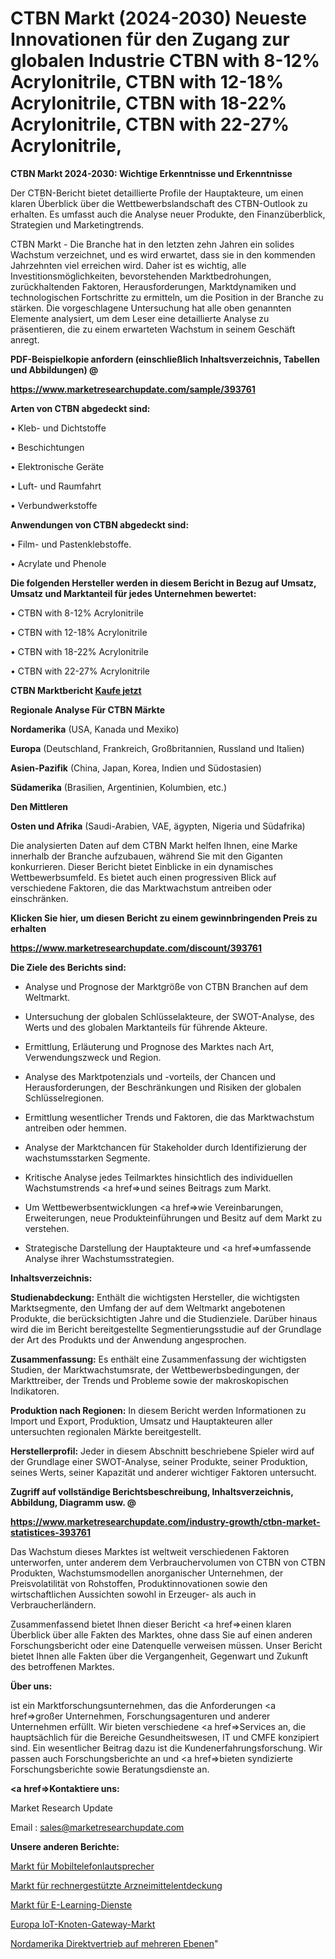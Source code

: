 # CTBN Markt (2024-2030) Neueste Innovationen für den Zugang zur globalen Industrie CTBN with 8-12% Acrylonitrile, CTBN with 12-18% Acrylonitrile, CTBN with 18-22% Acrylonitrile, CTBN with 22-27% Acrylonitrile, 

<strong>CTBN Markt 2024-2030: Wichtige Erkenntnisse und Erkenntnisse</strong>

Der CTBN-Bericht bietet detaillierte Profile der Hauptakteure, um einen klaren Überblick über die Wettbewerbslandschaft des CTBN-Outlook zu erhalten. Es umfasst auch die Analyse neuer Produkte, den Finanzüberblick, Strategien und Marketingtrends.

CTBN Markt - Die Branche hat in den letzten zehn Jahren ein solides Wachstum verzeichnet, und es wird erwartet, dass sie in den kommenden Jahrzehnten viel erreichen wird. Daher ist es wichtig, alle Investitionsmöglichkeiten, bevorstehenden Marktbedrohungen, zurückhaltenden Faktoren, Herausforderungen, Marktdynamiken und technologischen Fortschritte zu ermitteln, um die Position in der Branche zu stärken. Die vorgeschlagene Untersuchung hat alle oben genannten Elemente analysiert, um dem Leser eine detaillierte Analyse zu präsentieren, die zu einem erwarteten Wachstum in seinem Geschäft anregt.



<strong><b>PDF-Beispielkopie anfordern (einschließlich Inhaltsverzeichnis, Tabellen und Abbildungen) @ </b></strong>

<strong><a href=https://www.marketresearchupdate.com/sample/393761>

<strong>https://www.marketresearchupdate.com/sample/393761</u></a></strong></strong>



<strong>Arten von CTBN abgedeckt sind:</strong>

• Kleb- und Dichtstoffe

• Beschichtungen

• Elektronische Geräte

• Luft- und Raumfahrt

• Verbundwerkstoffe



<strong>Anwendungen von CTBN abgedeckt sind:</strong>

• Film- und Pastenklebstoffe.

• Acrylate und Phenole



<strong>Die folgenden Hersteller werden in diesem Bericht in Bezug auf Umsatz, Umsatz und Marktanteil für jedes Unternehmen bewertet:</strong>

• CTBN with 8-12% Acrylonitrile

• CTBN with 12-18% Acrylonitrile

• CTBN with 18-22% Acrylonitrile

• CTBN with 22-27% Acrylonitrile



<strong>CTBN Marktbericht <a href=https://www.marketresearchupdate.com/buynow/393761>Kaufe jetzt</a></strong>



<strong>Regionale Analyse Für CTBN Märkte</strong>



<strong>Nordamerika</strong> (USA, Kanada und Mexiko)



<strong>Europa</strong> (Deutschland, Frankreich, Großbritannien, Russland und Italien)



<strong>Asien-Pazifik</strong> (China, Japan, Korea, Indien und Südostasien)



<strong>Südamerika</strong> (Brasilien, Argentinien, Kolumbien, etc.)



<strong>Den Mittleren</strong> 

<strong>Osten und Afrika</strong> (Saudi-Arabien, VAE, ägypten, Nigeria und Südafrika)

Die analysierten Daten auf dem CTBN Markt helfen Ihnen, eine Marke innerhalb der Branche aufzubauen, während Sie mit den Giganten konkurrieren. Dieser Bericht bietet Einblicke in ein dynamisches Wettbewerbsumfeld. Es bietet auch einen progressiven Blick auf verschiedene Faktoren, die das Marktwachstum antreiben oder einschränken.



<strong>Klicken Sie hier, um diesen Bericht zu einem gewinnbringenden Preis zu erhalten
</strong>

<strong><a href=https://www.marketresearchupdate.com/discount/393761>https://www.marketresearchupdate.com/discount/393761</b></u></strong></a>



<strong>Die Ziele des Berichts sind:</strong>

- Analyse und Prognose der Marktgröße von CTBN Branchen auf dem Weltmarkt.

- Untersuchung der globalen Schlüsselakteure, der SWOT-Analyse, des Werts und des globalen Marktanteils für führende Akteure.

- Ermittlung, Erläuterung und Prognose des Marktes nach Art, Verwendungszweck und Region.

- Analyse des Marktpotenzials und -vorteils, der Chancen und Herausforderungen, der Beschränkungen und Risiken der globalen Schlüsselregionen.

- Ermittlung wesentlicher Trends und Faktoren, die das Marktwachstum antreiben oder hemmen.

- Analyse der Marktchancen für Stakeholder durch Identifizierung der wachstumsstarken Segmente.

- Kritische Analyse jedes Teilmarktes hinsichtlich des individuellen Wachstumstrends <a href=>und</a> seines Beitrags zum Markt.

- Um Wettbewerbsentwicklungen <a href=>wie</a> Vereinbarungen, Erweiterungen, neue Produkteinführungen und Besitz auf dem Markt zu verstehen.

- Strategische Darstellung der Hauptakteure und <a href=>umfas</a>sende Analyse ihrer Wachstumsstrategien.



<strong>Inhaltsverzeichnis:</strong>



<strong>Studienabdeckung:</strong> Enthält die wichtigsten Hersteller, die wichtigsten Marktsegmente, den Umfang der auf dem Weltmarkt angebotenen Produkte, die berücksichtigten Jahre und die Studienziele. Darüber hinaus wird die im Bericht bereitgestellte Segmentierungsstudie auf der Grundlage der Art des Produkts und der Anwendung angesprochen.



<strong>Zusammenfassung:</strong> Es enthält eine Zusammenfassung der wichtigsten Studien, der Marktwachstumsrate, der Wettbewerbsbedingungen, der Markttreiber, der Trends und Probleme sowie der makroskopischen Indikatoren.



<strong>Produktion nach Regionen:</strong> In diesem Bericht werden Informationen zu Import und Export, Produktion, Umsatz und Hauptakteuren aller untersuchten regionalen Märkte bereitgestellt.



<strong>Herstellerprofil:</strong> Jeder in diesem Abschnitt beschriebene Spieler wird auf der Grundlage einer SWOT-Analyse, seiner Produkte, seiner Produktion, seines Werts, seiner Kapazität und anderer wichtiger Faktoren untersucht.



<strong><b>Zugriff auf vollständige Berichtsbeschreibung, Inhaltsverzeichnis, Abbildung, Diagramm usw. @ </b></strong>

<strong><a href=https://www.marketresearchupdate.com/industry-growth/ctbn-market-statistices-393761>https://www.marketresearchupdate.com/industry-growth/ctbn-market-statistices-393761</a></strong>

Das Wachstum dieses Marktes ist weltweit verschiedenen Faktoren unterworfen, unter anderem dem Verbrauchervolumen von CTBN von CTBN Produkten, Wachstumsmodellen anorganischer Unternehmen, der Preisvolatilität von Rohstoffen, Produktinnovationen sowie den wirtschaftlichen Aussichten sowohl in Erzeuger- als auch in Verbraucherländern.

Zusammenfassend bietet Ihnen dieser Bericht <a href=>einen</a> klaren Überblick über alle Fakten des Marktes, ohne dass Sie auf einen anderen Forschungsbericht oder eine Datenquelle verweisen müssen. Unser Bericht bietet Ihnen alle Fakten über die Vergangenheit, Gegenwart und Zukunft des betroffenen Marktes.



<strong>Über uns:</strong>

 ist ein Marktforschungsunternehmen, das die Anforderungen <a href=>großer</a> Unternehmen, Forschungsagenturen und anderer Unternehmen erfüllt. Wir bieten verschiedene <a href=>Services</a> an, die hauptsächlich für die Bereiche Gesundheitswesen, IT und CMFE konzipiert sind. Ein wesentlicher Beitrag dazu ist die Kundenerfahrungsforschung. Wir passen auch Forschungsberichte an und <a href=>bieten</a> syndizierte Forschungsberichte sowie Beratungsdienste an.



<strong><a href=>Kontaktiere uns:</a></strong>

Market Research Update

Email : sales@marketresearchupdate.com



<strong>Unsere anderen Berichte:</strong>

<a href=https://www.linkedin.com/pulse/mobile-phone-loudspeakers-market-2023-latest>Markt für Mobiltelefonlautsprecher</a>

<a href=https://www.linkedin.com/pulse/computational-drug-discovery-market-2023-remarking>Markt für rechnergestützte Arzneimittelentdeckung</a>

<a href=https://www.linkedin.com/pulse/e-learning-services-market-2023-analysis-growth-drivers>Markt für E-Learning-Dienste</a>

<a href=https://www.linkedin.com/pulse/europe-iot-node-gateway-market-growth-possibilities>Europa IoT-Knoten-Gateway-Markt</a>

<a href=https://www.linkedin.com/pulse/north-america-direct-selling-multi-levelmarket>Nordamerika Direktvertrieb auf mehreren Ebenen</a>"
